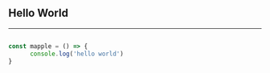 ## Hello World

 ***

``` javascript

const mapple = () => {
      console.log('hello world')
}

```